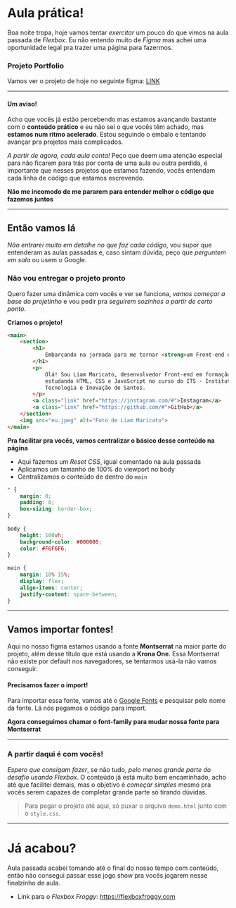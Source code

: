 
# Aula prática!

Boa noite tropa, hoje vamos tentar *exercitar* um pouco do que vimos na aula passada de *Flexbox*. Eu não entendo muito de *Figma* mas achei uma oportunidade legal pra trazer uma página para fazermos.

### Projeto Portfolio
Vamos ver o projeto de hoje no seguinte figma: [LINK](https://www.figma.com/file/E4WxwlrlhJH8yc3IJkJcM9/Portfolio?type=design&node-id=0%3A1&mode=design&t=D1yNYOZuNNLes04H-1)

---
#### Um aviso!
Acho que vocês já estão percebendo mas estamos avançando bastante com o **conteúdo prático** e eu não sei o que vocês têm achado, mas **estamos num ritmo acelerado**. Estou seguindo o embalo e tentando avançar pra projetos mais complicados.

*A partir de agora, cada aula conta!* Peço que deem uma atenção especial para não ficarem para trás por conta de uma aula ou outra perdida, é importante que nesses projetos que estamos fazendo, vocês entendam cada linha de código que estamos escrevendo.

**Não me incomodo de me pararem para entender melhor o código que fazemos juntos**

---

## Então vamos lá

*Não entrarei muito em detalhe no que faz cada código*, vou supor que entenderam as aulas passadas e, caso sintam dúvida, peço que *perguntem em sala* ou usem o Google.

### Não vou entregar o projeto pronto

Quero fazer uma dinâmica com vocês e ver se funciona, *vamos começar a base do projetinho* e vou pedir pra *seguirem sozinhos a partir de certo ponto*.

**Criamos o projeto!**
```html
<main>
	<section>
		<h1>
			Embarcando na jornada para me tornar <strong>um Front-end de qualidade!</strong>
		</h1>
		<p>
			Olá! Sou Liam Maricato, desenvolvedor Front-end em formação, e estou 
			estudando HTML, CSS e JavaScript no curso do ITS - Instituto de 
			Tecnologia e Inovação de Santos.
		</p>
		<a class="link" href="https://instagram.com/#">Instagram</a>
		<a class="link" href="https://github.com/#">GitHub</a>
	</section>
	<img src="eu.jpeg" alt="Foto de Liam Maricato">
</main>
```

**Pra facilitar pra vocês, vamos centralizar o básico desse conteúdo na página**
- Aqui fazemos um *Reset CSS*, igual comentado na aula passada
- Aplicamos um tamanho de 100% do viewport no body
- Centralizamos o conteúdo de dentro do `main`
```css
* {
	margin: 0;
	padding: 0;
	box-sizing: border-box;
}
  
body {
	height: 100vh;
	background-color: #000000;
	color: #F6F6F6;
}
  
main {
	margin: 10% 15%;
	display: flex;
	align-items: center;
	justify-content: space-between;
}
```

---

## Vamos importar fontes!

Aqui no nosso figma estamos usando a fonte **Montserrat** na maior parte do projeto, além desse título que está usando a **Krona One**. Essa Montserrat não existe por default nos navegadores, se tentarmos usá-la não vamos conseguir. 

#### Precisamos fazer o import!
Para importar essa fonte, vamos até o [Google Fonts](https://fonts.google.com/specimen/Montserrat) e pesquisar pelo nome da fonte. Lá nós pegamos o código para import.

**Agora conseguimos chamar o font-family para mudar nossa fonte para Montserrat**

---

### A partir daqui é com vocês!

*Espero que consigam fazer*, se não tudo, *pelo menos grande parte do desafio usando Flexbox*. O conteúdo já está muito bem encaminhado, acho até que facilitei demais, mas o objetivo é *começar simples* mesmo pra vocês serem capazes de completar grande parte só tirando dúvidas.

> Para pegar o projeto até aqui, só puxar o arquivo `demo.html` junto com o `style.css`.

---

# Já acabou?

Aula passada acabei tomando até o final do nosso tempo com conteúdo, então não consegui passar esse jogo show pra vocês jogarem nesse finalzinho de aula.

- Link para o *Flexbox Froggy*: https://flexboxfroggy.com
